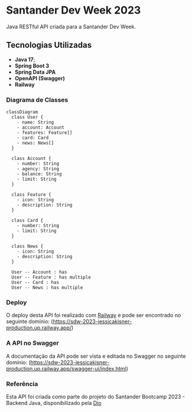 # Santander Dev Week 2023

Java RESTful API criada para a Santander Dev Week.

## Tecnologias Utilizadas
- **Java 17**;
- **Spring Boot 3**
- **Spring Data JPA**
- **OpenAPI (Swagger)**
- **Railway**

### Diagrama de Classes

```mermaid
classDiagram
  class User {
    - name: String
    - account: Account
    - features: Feature[]
    - card: Card
    - news: News[]
  }

  class Account {
    - number: String
    - agency: String
    - balance: String
    - limit: String
  }

  class Feature {
    - icon: String
    - description: String
  }

  class Card {
    - number: String
    - limit: String
  }

  class News {
    - icon: String
    - description: String
  }

  User -- Account : has
  User -- Feature : has multiple
  User -- Card : has
  User -- News : has multiple
```
### Deploy

O deploy desta API foi realizado com [Railway](railway.app/) e pode ser encontrado no seguinte domínio: (https://sdw-2023-jessicakisner-production.up.railway.app/)

### A API no Swagger

A documentação da API pode ser vista e editada no Swagger no seguinte domínio: (https://sdw-2023-jessicakisner-production.up.railway.app/swagger-ui/index.html)

### Referência

Esta API foi criada como parte do projeto do Santander Bootcamp 2023 - Backend Java, disponibilizado pela [Dio](https://web.dio.me)